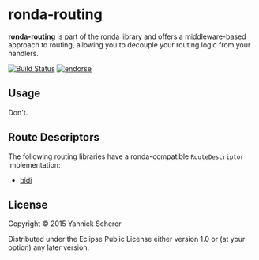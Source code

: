 # ronda-routing

__ronda-routing__ is part of the [ronda](https://github.com/xsc/ronda) library and offers
a middleware-based approach to routing, allowing you to decouple your routing logic from your
handlers.

[![Build Status](https://travis-ci.org/xsc/ronda-routing.svg?branch=master)](https://travis-ci.org/xsc/ronda-routing)
[![endorse](https://api.coderwall.com/xsc/endorsecount.png)](https://coderwall.com/xsc)

## Usage

Don't.

## Route Descriptors

The following routing libraries have a ronda-compatible `RouteDescriptor` implementation:

- [bidi](https://github.com/xsc/ronda/tree/master/ronda-routing-bidi)

## License

Copyright &copy; 2015 Yannick Scherer

Distributed under the Eclipse Public License either version 1.0 or (at
your option) any later version.
